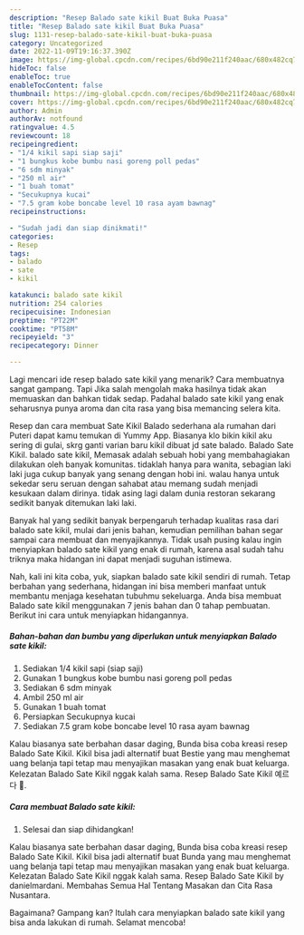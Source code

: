 ```yaml
---
description: "Resep Balado sate kikil Buat Buka Puasa"
title: "Resep Balado sate kikil Buat Buka Puasa"
slug: 1131-resep-balado-sate-kikil-buat-buka-puasa
category: Uncategorized
date: 2022-11-09T19:16:37.390Z
image: https://img-global.cpcdn.com/recipes/6bd90e211f240aac/680x482cq70/balado-sate-kikil-foto-resep-utama.jpg
hideToc: false
enableToc: true
enableTocContent: false
thumbnail: https://img-global.cpcdn.com/recipes/6bd90e211f240aac/680x482cq70/balado-sate-kikil-foto-resep-utama.jpg
cover: https://img-global.cpcdn.com/recipes/6bd90e211f240aac/680x482cq70/balado-sate-kikil-foto-resep-utama.jpg
author: Admin
authorAv: notfound
ratingvalue: 4.5
reviewcount: 18
recipeingredient:
- "1/4 kikil sapi siap saji"
- "1 bungkus kobe bumbu nasi goreng poll pedas"
- "6 sdm minyak"
- "250 ml air"
- "1 buah tomat"
- "Secukupnya kucai"
- "7.5 gram kobe boncabe level 10 rasa ayam bawnag"
recipeinstructions:

- "Sudah jadi dan siap dinikmati!"
categories:
- Resep
tags:
- balado
- sate
- kikil

katakunci: balado sate kikil 
nutrition: 254 calories
recipecuisine: Indonesian
preptime: "PT22M"
cooktime: "PT58M"
recipeyield: "3"
recipecategory: Dinner

---
```



Lagi mencari ide resep balado sate kikil yang menarik? Cara membuatnya sangat gampang. Tapi Jika salah mengolah maka hasilnya tidak akan memuaskan dan bahkan tidak sedap. Padahal balado sate kikil yang enak seharusnya punya aroma dan cita rasa yang bisa memancing selera kita.


Resep dan cara membuat Sate Kikil Balado sederhana ala rumahan dari Puteri dapat kamu temukan di Yummy App. Biasanya klo bikin kikil aku sering di gulai, skrg ganti varian baru kikil dibuat jd sate balado. Balado Sate Kikil. balado sate kikil, Memasak adalah sebuah hobi yang membahagiakan dilakukan oleh banyak komunitas. tidaklah hanya para wanita, sebagian laki laki juga cukup banyak yang senang dengan hobi ini. walau hanya untuk sekedar seru seruan dengan sahabat atau memang sudah menjadi kesukaan dalam dirinya. tidak asing lagi dalam dunia restoran sekarang sedikit banyak ditemukan laki laki.

Banyak hal yang sedikit banyak berpengaruh terhadap kualitas rasa dari balado sate kikil, mulai dari jenis bahan, kemudian pemilihan bahan segar sampai cara membuat dan menyajikannya. Tidak usah pusing kalau ingin menyiapkan balado sate kikil yang enak di rumah, karena asal sudah tahu triknya maka hidangan ini dapat menjadi suguhan istimewa.


Nah, kali ini kita coba, yuk, siapkan balado sate kikil sendiri di rumah. Tetap berbahan yang sederhana, hidangan ini bisa memberi manfaat untuk membantu menjaga kesehatan tubuhmu sekeluarga. Anda bisa membuat Balado sate kikil menggunakan 7 jenis bahan dan 0 tahap pembuatan. Berikut ini cara untuk menyiapkan hidangannya.

<!--inarticleads1-->

##### Bahan-bahan dan bumbu yang diperlukan untuk menyiapkan Balado sate kikil:

1. Sediakan 1/4 kikil sapi (siap saji)
1. Gunakan 1 bungkus kobe bumbu nasi goreng poll pedas
1. Sediakan 6 sdm minyak
1. Ambil 250 ml air
1. Gunakan 1 buah tomat
1. Persiapkan Secukupnya kucai
1. Sediakan 7.5 gram kobe boncabe level 10 rasa ayam bawnag


Kalau biasanya sate berbahan dasar daging, Bunda bisa coba kreasi resep Balado Sate Kikil. Kikil bisa jadi alternatif buat Bestie yang mau menghemat uang belanja tapi tetap mau menyajikan masakan yang enak buat keluarga. Kelezatan Balado Sate Kikil nggak kalah sama. Resep Balado Sate Kikil 예르다 🤤. 

<!--inarticleads2-->

##### Cara membuat Balado sate kikil:


1. Selesai dan siap dihidangkan!

Kalau biasanya sate berbahan dasar daging, Bunda bisa coba kreasi resep Balado Sate Kikil. Kikil bisa jadi alternatif buat Bunda yang mau menghemat uang belanja tapi tetap mau menyajikan masakan yang enak buat keluarga. Kelezatan Balado Sate Kikil nggak kalah sama. Resep Balado Sate Kikil by danielmardani. Membahas Semua Hal Tentang Masakan dan Cita Rasa Nusantara. 

Bagaimana? Gampang kan? Itulah cara menyiapkan balado sate kikil yang bisa anda lakukan di rumah. Selamat mencoba!
